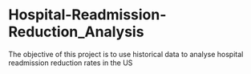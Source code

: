 # Hospital-Readmission-Reduction_Analysis
The objective of this project is to use historical data to analyse hospital readmission reduction rates in the US
